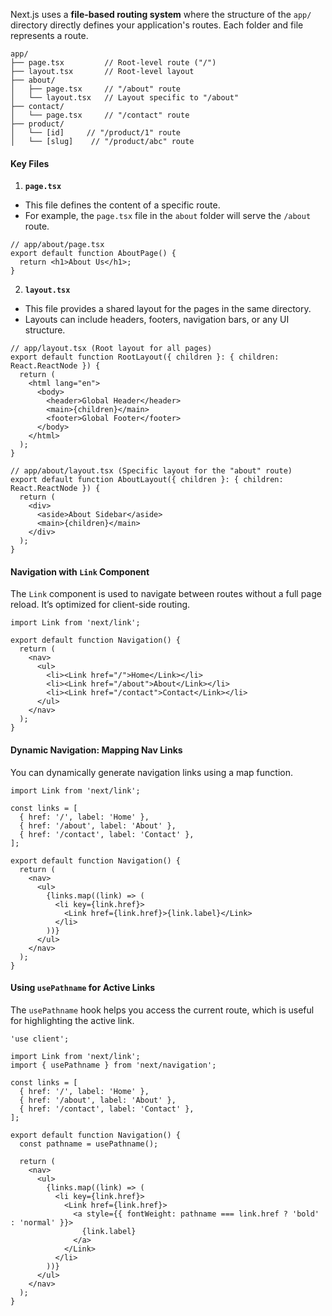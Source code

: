Next.js uses a **file-based routing system** where the structure of the `app/` directory directly defines your application's routes. Each folder and file represents a route.

```arduino
app/
├── page.tsx         // Root-level route ("/")
├── layout.tsx       // Root-level layout
├── about/
│   ├── page.tsx     // "/about" route
│   └── layout.tsx   // Layout specific to "/about"
├── contact/
│   └── page.tsx     // "/contact" route
├── product/
│   └── [id]     // "/product/1" route
│   └── [slug]    // "/product/abc" route
```

#### Key Files

1. **`page.tsx`**
- This file defines the content of a specific route.
- For example, the `page.tsx` file in the `about` folder will serve the `/about` route.

```tsx
// app/about/page.tsx
export default function AboutPage() {
  return <h1>About Us</h1>;
}
```

2. **`layout.tsx`**
- This file provides a shared layout for the pages in the same directory.
- Layouts can include headers, footers, navigation bars, or any UI structure.

```tsx
// app/layout.tsx (Root layout for all pages)
export default function RootLayout({ children }: { children: React.ReactNode }) {
  return (
    <html lang="en">
      <body>
        <header>Global Header</header>
        <main>{children}</main>
        <footer>Global Footer</footer>
      </body>
    </html>
  );
}
```

```tsx
// app/about/layout.tsx (Specific layout for the "about" route)
export default function AboutLayout({ children }: { children: React.ReactNode }) {
  return (
    <div>
      <aside>About Sidebar</aside>
      <main>{children}</main>
    </div>
  );
}
```


#### Navigation with `Link` Component

The `Link` component is used to navigate between routes without a full page reload. It’s optimized for client-side routing.

``` tsx
import Link from 'next/link';

export default function Navigation() {
  return (
    <nav>
      <ul>
        <li><Link href="/">Home</Link></li>
        <li><Link href="/about">About</Link></li>
        <li><Link href="/contact">Contact</Link></li>
      </ul>
    </nav>
  );
}
```

#### Dynamic Navigation: Mapping Nav Links

You can dynamically generate navigation links using a map function.

```tsx
import Link from 'next/link';

const links = [
  { href: '/', label: 'Home' },
  { href: '/about', label: 'About' },
  { href: '/contact', label: 'Contact' },
];

export default function Navigation() {
  return (
    <nav>
      <ul>
        {links.map((link) => (
          <li key={link.href}>
            <Link href={link.href}>{link.label}</Link>
          </li>
        ))}
      </ul>
    </nav>
  );
}
```

#### Using `usePathname` for Active Links

The `usePathname` hook helps you access the current route, which is useful for highlighting the active link.

```tsx
'use client';

import Link from 'next/link';
import { usePathname } from 'next/navigation';

const links = [
  { href: '/', label: 'Home' },
  { href: '/about', label: 'About' },
  { href: '/contact', label: 'Contact' },
];

export default function Navigation() {
  const pathname = usePathname();

  return (
    <nav>
      <ul>
        {links.map((link) => (
          <li key={link.href}>
            <Link href={link.href}>
              <a style={{ fontWeight: pathname === link.href ? 'bold' : 'normal' }}>
                {link.label}
              </a>
            </Link>
          </li>
        ))}
      </ul>
    </nav>
  );
}
```